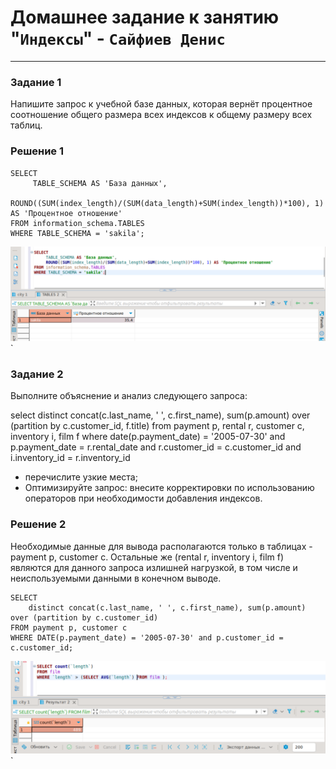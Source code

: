 # Домашнее задание к занятию "`Индексы`" - `Сайфиев Денис`
---

### Задание 1

Напишите запрос к учебной базе данных, которая вернёт процентное соотношение общего размера всех индексов к общему размеру всех таблиц.


### Решение 1
```
SELECT  
     TABLE_SCHEMA AS 'База данных',
     ROUND((SUM(index_length)/(SUM(data_length)+SUM(index_length))*100), 1) AS 'Процентное отношение'
FROM information_schema.TABLES
WHERE TABLE_SCHEMA = 'sakila';
```
![Решение 1](https://github.com/DenioSa/INDEX/blob/82263a18a84bb3aec789ad950fff6800339198cc/img/1.bmp)`



### Задание 2

Выполните объяснение и анализ следующего запроса:

select distinct concat(c.last_name, ' ', c.first_name), sum(p.amount) over (partition by c.customer_id, f.title)
from payment p, rental r, customer c, inventory i, film f
where date(p.payment_date) = '2005-07-30' and p.payment_date = r.rental_date and r.customer_id = c.customer_id and i.inventory_id = r.inventory_id
* перечислите узкие места;
* Оптимизируйте запрос: внесите корректировки по использованию операторов при необходимости добавления индексов.

### Решение 2

Необходимые данные для вывода располагаются только в таблицах - payment p, customer c. Остальные же (rental r,  inventory i, film f) являются для данного запроса излишней нагрузкой, в том числе и неиспользуемыми данными в конечном выводе. 

```
SELECT
	distinct concat(c.last_name, ' ', c.first_name), sum(p.amount) over (partition by c.customer_id) 
FROM payment p, customer c 
WHERE DATE(p.payment_date) = '2005-07-30' and p.customer_id = c.customer_id;
```

![Решение 2](https://github.com/DenioSa/INDEX/blob/82263a18a84bb3aec789ad950fff6800339198cc/img/2.bmp)`
